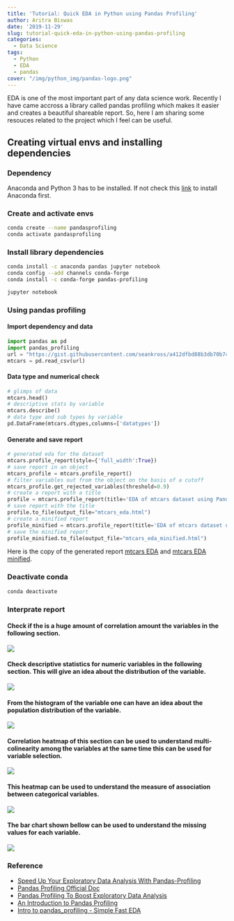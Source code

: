 ```yaml
---
title: 'Tutorial: Quick EDA in Python using Pandas Profiling'
author: Aritra Biswas
date: '2019-11-29'
slug: tutorial-quick-eda-in-python-using-pandas-profiling
categories:
  - Data Science
tags:
  - Python
  - EDA
  - pandas
cover: "/img/python_img/pandas-logo.png"
---
```


EDA is one of the most important part of any data science work. Recently I have came accross a library called pandas profiling which makes it easier and creates a beautiful shareable report. So, here I am sharing some resouces related to  the project which I feel can be useful.

<!--more-->

## Creating virtual envs and installing dependencies

### Dependency

Anaconda and Python 3 has to be installed. If not check this [link](https://docs.anaconda.com/anaconda/install/) to install Anaconda first.

### Create and activate envs
```bash
conda create --name pandasprofiling
conda activate pandasprofiling
```
### Install library dependencies

```bash
conda install -c anaconda pandas jupyter notebook
conda config --add channels conda-forge
conda install -c conda-forge pandas-profiling
```

```bash
jupyter notebook
```

### Using pandas profiling

#### Import dependency and data

```python
import pandas as pd
import pandas_profiling
url = "https://gist.githubusercontent.com/seankross/a412dfbd88b3db70b74b/raw/5f23f993cd87c283ce766e7ac6b329ee7cc2e1d1/mtcars.csv"
mtcars = pd.read_csv(url)
```

#### Data type and numerical check

```python
# glimps of data
mtcars.head()
# descriptive stats by variable
mtcars.describe()
# data type and sub types by variable
pd.DataFrame(mtcars.dtypes,columns=['datatypes'])
```

#### Generate and save report

```python
# generated eda for the dataset
mtcars.profile_report(style={'full_width':True})
# save report in an object
mtcars_profile = mtcars.profile_report()
# filter variables out from the object on the basis of a cutoff
mtcars_profile.get_rejected_variables(threshold=0.9)
# create a report with a title
profile = mtcars.profile_report(title='EDA of mtcars dataset using Pandas Profiling')
# save report with the title
profile.to_file(output_file="mtcars_eda.html")
# create a minified report
profile_minified = mtcars.profile_report(title='EDA of mtcars dataset using Pandas Profiling',minify_html=True)
# save the minified report
profile_minified.to_file(output_file="mtcars_eda_minified.html")
```

Here is the copy of the generated report [mtcars EDA](/html_report/mtcars_eda.html) and [mtcars EDA minified](/html_report/mtcars_eda_minified.html).

### Deactivate conda

```bash
conda deactivate
```
### Interprate report

#### Check if the is a huge amount of correlation amount the variables in the following section.

![](/img/python_img/pandas_profiling_1.jpg)

#### Check descriptive statistics for numeric variables in the following section. This will give an idea about the distribution of the variable.

![](/img/python_img/pandas_profiling_2.jpg)

#### From the histogram of the variable one can have an idea about the population distribution of the variable.

![](/img/python_img/pandas_profiling_3.jpg)

#### Correlation heatmap of this section can be used to understand multi-colinearity among the variables at the same time this can be used for variable selection.

![](/img/python_img/pandas_profiling_4.jpg)

#### This heatmap can be used to understand the measure of association between categorical variables.

![](/img/python_img/pandas_profiling_5.jpg)

#### The bar chart shown bellow can be used to understand the missing values for each variable.

![](/img/python_img/pandas_profiling_6.jpg)


### Reference

* [Speed Up Your Exploratory Data Analysis With Pandas-Profiling](https://towardsdatascience.com/speed-up-your-exploratory-data-analysis-with-pandas-profiling-88b33dc53625)
* [Pandas Profiling Official Doc](https://pandas-profiling.github.io/pandas-profiling/docs/)
* [Pandas Profiling To Boost Exploratory Data Analysis](https://blog.usejournal.com/pandas-profiling-to-boost-exploratory-data-analysis-8e718238bcd1)
* [An Introduction to Pandas Profiling](https://medium.com/analytics-vidhya/pandas-profiling-5ecd0b977ecd)
* [Intro to pandas_profiling - Simple Fast EDA](https://www.kaggle.com/nulldata/intro-to-pandas-profiling-simple-fast-eda)